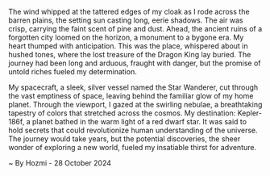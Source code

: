 
The wind whipped at the tattered edges of my cloak as I rode across the barren plains, the setting sun casting long, eerie shadows. The air was crisp, carrying the faint scent of pine and dust. Ahead, the ancient ruins of a forgotten city loomed on the horizon, a monument to a bygone era. My heart thumped with anticipation. This was the place, whispered about in hushed tones, where the lost treasure of the Dragon King lay buried. The journey had been long and arduous, fraught with danger, but the promise of untold riches fueled my determination.

My spacecraft, a sleek, silver vessel named the Star Wanderer, cut through the vast emptiness of space, leaving behind the familiar glow of my home planet. Through the viewport, I gazed at the swirling nebulae, a breathtaking tapestry of colors that stretched across the cosmos. My destination: Kepler-186f, a planet bathed in the warm light of a red dwarf star. It was said to hold secrets that could revolutionize human understanding of the universe. The journey would take years, but the potential discoveries, the sheer wonder of exploring a new world, fueled my insatiable thirst for adventure. 

~ By Hozmi - 28 October 2024
